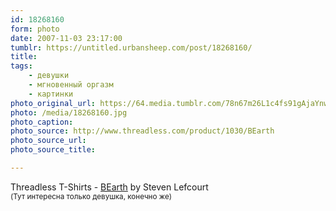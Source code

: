 ```yaml
---
id: 18268160
form: photo
date: 2007-11-03 23:17:00
tumblr: https://untitled.urbansheep.com/post/18268160/
title:
tags:
    - девушки
    - мгновенный оргазм
    - картинки
photo_original_url: https://64.media.tumblr.com/78n67m26L1c4fs91gAjaYnwu_400.jpg
photo: /media/18268160.jpg
photo_caption: 
photo_source: http://www.threadless.com/product/1030/BEarth
photo_source_url:
photo_source_title:

---
```


<p>Threadless T-Shirts - <a href="http://www.threadless.com/product/1030/BEarth">BEarth</a> by Steven Lefcourt<br><small>(Тут интересна только девушка, конечно же)</small></p>
